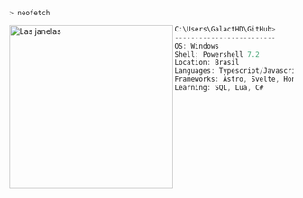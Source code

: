 ```ps1
> neofetch
```

<img align="left" src="https://upload.wikimedia.org/wikipedia/commons/8/87/Windows_logo_-_2021.svg" alt="Las janelas" width="290" /> 

```csharp
C:\Users\GalactHD\GitHub>
-------------------------
OS: Windows 
Shell: Powershell 7.2
Location: Brasil
Languages: Typescript/Javascript
Frameworks: Astro, Svelte, Hono
Learning: SQL, Lua, C#
```

